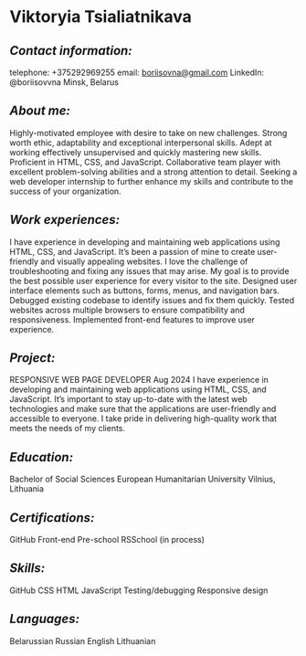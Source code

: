 # **Viktoryia Tsialiatnikava**

## *Contact information:*
telephone: +375292969255
email: boriisovna@gmail.com
LinkedIn: @boriisovvna
Minsk, Belarus

## *About me:*
Highly-motivated employee with desire to take on new challenges. Strong worth ethic, adaptability and exceptional interpersonal skills. 
Adept at working effectively unsupervised and quickly mastering new skills. Proficient in HTML, CSS, and JavaScript. Collaborative team 
player with excellent problem-solving abilities and a strong attention to detail. Seeking a web developer internship to further enhance 
my skills and contribute to the success of your organization.

## *Work experiences:*
I have experience in developing and maintaining web applications using HTML, CSS, and JavaScript. It’s been a passion of mine to create 
user-friendly and visually appealing websites. I love the challenge of troubleshooting and fixing any issues that may arise. My goal is 
to provide the best possible user experience for every visitor to the site.
Designed user interface elements such as buttons, forms, menus, and navigation bars.
Debugged existing codebase to identify issues and fix them quickly.
Tested websites across multiple browsers to ensure compatibility and responsiveness.
Implemented front-end features to improve user experience.

## *Project:*
RESPONSIVE WEB PAGE
DEVELOPER
Aug 2024
I have experience in developing and maintaining web applications using HTML, CSS, and JavaScript. It’s important to stay up-to-date with 
the latest web technologies and make sure that the applications are user-friendly and accessible to everyone. I take pride in delivering 
high-quality work that meets the needs of my clients.

## *Education:* 
Bachelor of Social Sciences
European Humanitarian University
Vilnius, Lithuania

## *Certifications:*
GitHub
Front-end Pre-school 
RSSchool (in process)

## *Skills:*
GitHub
CSS
HTML
JavaScript
Testing/debugging
Responsive design

## *Languages:*
Belarussian
Russian
English
Lithuanian

